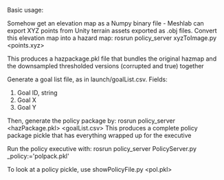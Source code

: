 Basic usage:

Somehow get an elevation map as a Numpy binary file - Meshlab can export XYZ points from Unity terrain assets exported as .obj files.
Convert this elevation map into a hazard map:
rosrun policy_server xyzToImage.py <width in px> <points.xyz> <scale>

This produces a hazpackage.pkl file that bundles the original hazmap and the downsampled thresholded versions (corrupted and true) together

Generate a goal list file, as in launch/goalList.csv. Fields:
1. Goal ID, string
2. Goal X
3. Goal Y

Then, generate the policy package by:
rosrun policy_server <hazPackage.pkl> <goalList.csv>
This produces a complete policy package pickle that has everything wrapped up for the executive

Run the policy executive with:
rosrun policy_server PolicyServer.py _policy:='polpack.pkl'

To look at a policy pickle, use showPolicyFile.py <pol.pkl> 